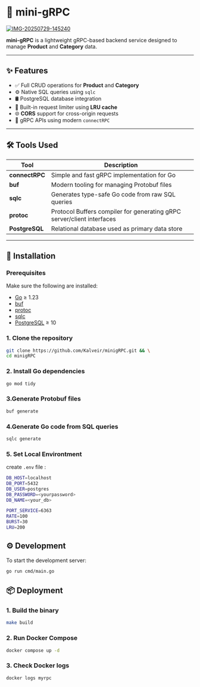# 🧩 mini-gRPC

<a href="https://ibb.co/vt7fFyZ">
  <img src="https://i.ibb.co/LGLBFjn/IMG-20250729-145240.png" alt="IMG-20250729-145240" border="0">
</a>

**mini-gRPC** is a lightweight gRPC-based backend service designed to manage **Product** and **Category** data.

---

## ✨ Features

- ✅ Full CRUD operations for **Product** and **Category**
- ⚙️ Native SQL queries using `sqlc`
- 🛢️ PostgreSQL database integration
- 🚦 Built-in request limiter using **LRU cache**
- 🌐 **CORS** support for cross-origin requests
- 🔌 gRPC APIs using modern `connectRPC`

---

## 🛠️ Tools Used

| Tool         | Description                                                              |
|--------------|---------------------------------------------------------------------------|
| **connectRPC** | Simple and fast gRPC implementation for Go                              |
| **buf**         | Modern tooling for managing Protobuf files                             |
| **sqlc**        | Generates type-safe Go code from raw SQL queries                       |
| **protoc**      | Protocol Buffers compiler for generating gRPC server/client interfaces |
| **PostgreSQL**  | Relational database used as primary data store

---

## 🚀 Installation

### Prerequisites

Make sure the following are installed:

- [Go](https://go.dev/dl/) ≥ 1.23
- [buf](https://docs.buf.build/installation)
- [protoc](https://grpc.io/docs/protoc-installation/)
- [sqlc](https://docs.sqlc.dev/en/latest/overview/install.html)
- [PostgreSQL](https://www.postgresql.org/download/) ≥ 10

### 1. Clone the repository

```bash
git clone https://github.com/Kalveir/minigRPC.git && \
cd minigRPC
```

### 2. Install Go dependencies
```bash
go mod tidy
```
### 3.Generate Protobuf files
```bash
buf generate
```
### 4.Generate Go code from SQL queries
```bash
sqlc generate
```
### 5. Set Local Environtment
create ``.env`` file : 
```bash
DB_HOST=localhost
DB_PORT=5432
DB_USER=postgres
DB_PASSWORD=<yourpassword>
DB_NAME=<your_db>

PORT_SERVICE=6363
RATE=100
BURST=30
LRU=200
```
## ⚙️ Development
To start the development server:
```bash 
go run cmd/main.go
```
## 📦 Deployment
### 1. Build the binary
```bash
make build
```
### 2. Run Docker Compose
```bash
docker compose up -d
```
### 3. Check Docker logs
```bash
docker logs myrpc
```

